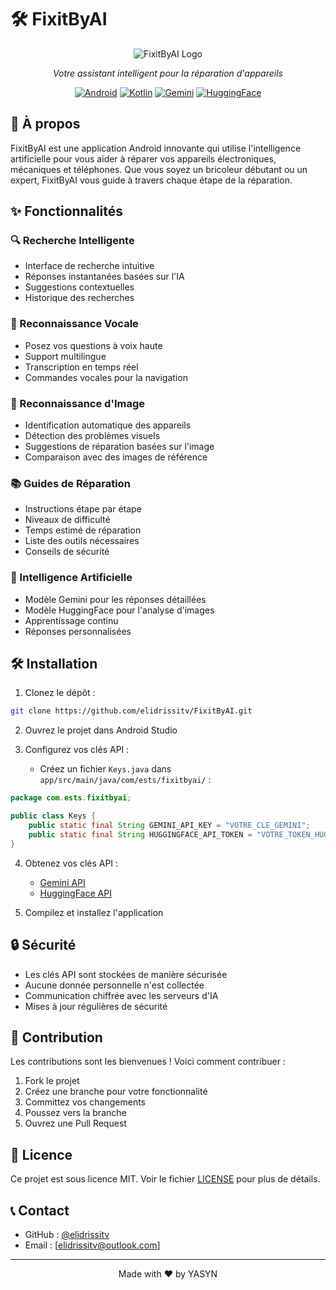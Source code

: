 # 🛠️ FixitByAI

<div align="center">

![FixitByAI Logo](app/src/main/res/mipmap-xxxhdpi/ic_launcher.png)

_Votre assistant intelligent pour la réparation d'appareils_

[![Android](https://img.shields.io/badge/Android-3DDC84?style=for-the-badge&logo=android&logoColor=white)](https://www.android.com)
[![Kotlin](https://img.shields.io/badge/Kotlin-0095D5?style=for-the-badge&logo=kotlin&logoColor=white)](https://kotlinlang.org)
[![Gemini](https://img.shields.io/badge/Gemini-4285F4?style=for-the-badge&logo=google&logoColor=white)](https://deepmind.google/technologies/gemini/)
[![HuggingFace](https://img.shields.io/badge/HuggingFace-FF6B6B?style=for-the-badge&logo=huggingface&logoColor=white)](https://huggingface.co)

</div>

## 📱 À propos

FixitByAI est une application Android innovante qui utilise l'intelligence artificielle pour vous aider à réparer vos appareils électroniques, mécaniques et téléphones. Que vous soyez un bricoleur débutant ou un expert, FixitByAI vous guide à travers chaque étape de la réparation.

## ✨ Fonctionnalités

### 🔍 Recherche Intelligente

- Interface de recherche intuitive
- Réponses instantanées basées sur l'IA
- Suggestions contextuelles
- Historique des recherches

### 🎤 Reconnaissance Vocale

- Posez vos questions à voix haute
- Support multilingue
- Transcription en temps réel
- Commandes vocales pour la navigation

### 📸 Reconnaissance d'Image

- Identification automatique des appareils
- Détection des problèmes visuels
- Suggestions de réparation basées sur l'image
- Comparaison avec des images de référence

### 📚 Guides de Réparation

- Instructions étape par étape
- Niveaux de difficulté
- Temps estimé de réparation
- Liste des outils nécessaires
- Conseils de sécurité

### 🤖 Intelligence Artificielle

- Modèle Gemini pour les réponses détaillées
- Modèle HuggingFace pour l'analyse d'images
- Apprentissage continu
- Réponses personnalisées

## 🛠️ Installation

1. Clonez le dépôt :

```bash
git clone https://github.com/elidrissitv/FixitByAI.git
```

2. Ouvrez le projet dans Android Studio

3. Configurez vos clés API :
   - Créez un fichier `Keys.java` dans `app/src/main/java/com/ests/fixitbyai/` :

```java
package com.ests.fixitbyai;

public class Keys {
    public static final String GEMINI_API_KEY = "VOTRE_CLE_GEMINI";
    public static final String HUGGINGFACE_API_TOKEN = "VOTRE_TOKEN_HUGGINGFACE";
}
```

4. Obtenez vos clés API :

   - [Gemini API](https://makersuite.google.com/app/apikey)
   - [HuggingFace API](https://huggingface.co/settings/tokens)

5. Compilez et installez l'application

## 🔒 Sécurité

- Les clés API sont stockées de manière sécurisée
- Aucune donnée personnelle n'est collectée
- Communication chiffrée avec les serveurs d'IA
- Mises à jour régulières de sécurité

## 🤝 Contribution

Les contributions sont les bienvenues ! Voici comment contribuer :

1. Fork le projet
2. Créez une branche pour votre fonctionnalité
3. Committez vos changements
4. Poussez vers la branche
5. Ouvrez une Pull Request

## 📄 Licence

Ce projet est sous licence MIT. Voir le fichier [LICENSE](LICENSE) pour plus de détails.

## 📞 Contact

- GitHub : [@elidrissitv](https://github.com/elidrissitv)
- Email : [elidrissitv@outlook.com]

---

<div align="center">
Made with ❤️ by YASYN
</div>
